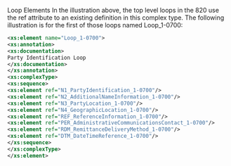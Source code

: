 Loop Elements
In the illustration above, the top level loops in the 820 use the ref attribute to an existing definition in this complex type. The following illustration is for the first of those loops named Loop_1-0700:

```xml
<xs:element name="Loop_1-0700">
<xs:annotation>
<xs:documentation>
Party Identification Loop
</xs:documentation>
</xs:annotation>
<xs:complexType>
<xs:sequence>
<xs:element ref="N1_PartyIdentification_1-0700"/>
<xs:element ref="N2_AdditionalNameInformation_1-0700"/>
<xs:element ref="N3_PartyLocation_1-0700"/>
<xs:element ref="N4_GeographicLocation_1-0700"/>
<xs:element ref="REF_ReferenceInformation_1-0700"/>
<xs:element ref="PER_AdministrativeCommunicationsContact_1-0700"/>
<xs:element ref="RDM_RemittanceDeliveryMethod_1-0700"/>
<xs:element ref="DTM_DateTimeReference_1-0700"/>
</xs:sequence>
</xs:complexType>
</xs:element>
```
